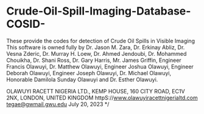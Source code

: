 # Crude-Oil-Spill-Imaging-Database-COSID-
These provide the codes for detection of Crude Oil Spills in Visible Imaging
This software is owned fully by Dr. Jason M. Zara, Dr. Erkinay Abliz, Dr. Vesna Zderic, Dr. Murray H. Loew,
Dr. Ahmed Jendoubi, Dr. Mohammed Chouikha, Dr. Shani Ross, Dr. Gary Harris, Mr. James Griffin, Engineer Francis Olawuyi,
Dr. Matthew Olawuyi, Engineer Joshua Olawuyi, Engineer Deborah Olawuyi, Engineer Joseph Olawuyi, Dr. Michael Olawuyi,
Honorable Damilola Sunday Olawuyi and Dr. Esther Olawuyi.

OLAWUYI RACETT NIGERIA LTD.,
KEMP HOUSE, 160 CITY ROAD,
EC1V 2NX, LONDON, UNITED KINGDOM
httpS://www.olawuyiracettnigerialtd.com
tegae@gwmail.gwu.edu
July 20, 2023
*/
